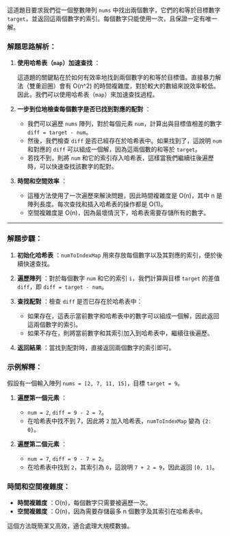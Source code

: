 這道題目要求我們從一個整數陣列 `nums` 中找出兩個數字，它們的和等於目標數字 `target`，並返回這兩個數字的索引。每個數字只能使用一次，且保證一定有唯一解。

### 解題思路解析：

1. **使用哈希表（`map`）加速查找** ：

    這道題的關鍵點在於如何有效率地找到兩個數字的和等於目標值。直接暴力解法（雙重迴圈）會有 O(n^2) 的時間複雜度，對於較大的數組來說效率較低。因此，我們可以使用哈希表（`map`）來加速查找過程。

2. **一步到位地檢查每個數字是否已找到對應的配對** ：
    - 我們可以遍歷 `nums` 陣列，對於每個元素 `num`，計算出與目標值相差的數字 `diff = target - num`。
    - 然後，我們檢查 `diff` 是否已經存在於哈希表中。如果找到了，這說明 `num` 和對應的 `diff` 可以組成一個解，因為這兩個數的和等於 `target`。
    - 若找不到，則將 `num` 和它的索引存入哈希表，這樣當我們繼續往後遍歷時，可以快速查找該數字的配對。

3. **時間和空間效率** ：

   - 這種方法使用了一次遍歷來解決問題，因此時間複雜度是 O(n)，其中 n 是陣列長度。每次查找和插入哈希表的操作都是 O(1)。
   - 空間複雜度是 O(n)，因為最壞情況下，哈希表需要存儲所有的數字。

---

### 解題步驟：

1. **初始化哈希表** ：`numToIndexMap` 用來存放每個數字以及其對應的索引，便於後續快速查找。
2. **遍歷陣列** ：對於每個數字 `num` 和它的索引 `i`，我們計算與目標 `target` 的差值 `diff`，即 `diff = target - num`。
3. **查找配對** ：檢查 `diff` 是否已存在於哈希表中：

   - 如果存在，這表示當前數字和哈希表中的數字可以組成一個解，因此返回這兩個數字的索引。
   - 如果不存在，則將當前數字和其索引加入到哈希表中，繼續往後遍歷。

5. **返回結果** ：當找到配對時，直接返回兩個數字的索引即可。

### 示例解釋：

假設有一個輸入陣列 `nums = [2, 7, 11, 15]`，目標 `target = 9`。

1. **遍歷第一個元素** ：

   - `num = 2`, `diff = 9 - 2 = 7`。
   - 在哈希表中找不到 7，因此將 `2` 加入哈希表，`numToIndexMap` 變為 `{2: 0}`。

2. **遍歷第二個元素** ：

    - `num = 7`, `diff = 9 - 7 = 2`。
    - 在哈希表中找到 `2`，其索引為 `0`，這說明 `7 + 2 = 9`，因此返回 `[0, 1]`。

### 時間和空間複雜度：

   - **時間複雜度** ：O(n)，每個數字只需要被遍歷一次。
   - **空間複雜度** ：O(n)，因為需要存儲最多 n 個數字及其索引在哈希表中。

這個方法既簡潔又高效，適合處理大規模數據。
